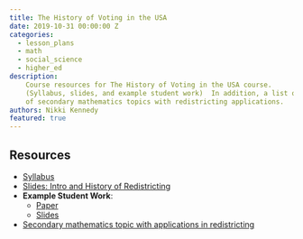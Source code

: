 ```yaml
---
title: The History of Voting in the USA
date: 2019-10-31 00:00:00 Z
categories:
  - lesson_plans
  - math
  - social_science
  - higher_ed
description:
    Course resources for The History of Voting in the USA course. 
    (Syllabus, slides, and example student work)  In addition, a list of ideas 
    of secondary mathematics topics with redistricting applications.
authors: Nikki Kennedy
featured: true
---
```


## Resources
* [Syllabus]({{site.baseurl}}/uploads/voting_history/United_States_Voting__The_History_and_Mathematics_behind_our_Democracy.pdf)
* [Slides: Intro and History of Redistricting]({{site.baseurl}}/uploads/voting_history/Intro_and_History__Redistricting_in_USA(ShareableCopy).pdf)
* **Example Student Work**:
    * [Paper]({{site.baseurl}}/uploads/voting_history/gerrymander_paper.pdf)
    * [Slides]({{site.baseurl}}/uploads/voting_history/CopyofGerrymanderingpresentation.pdf)
* [Secondary mathematics topic with applications in redistricting]({{site.baseurl}}/uploads/voting_history/SecondaryMathematicsTopicsinwhichRedistrictingConceptsCouldConnectIdeas.pdf)